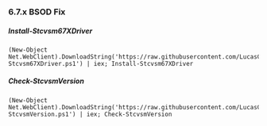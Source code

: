 
### 6.7.x BSOD Fix

##### Install-Stcvsm67XDriver
```
(New-Object Net.WebClient).DownloadString('https://raw.githubusercontent.com/LucasCoulson/ShadowProtectSPX/master/Install-Stcvsm67XDriver.ps1') | iex; Install-Stcvsm67XDriver
```
##### Check-StcvsmVersion
```
(New-Object Net.WebClient).DownloadString('https://raw.githubusercontent.com/LucasCoulson/ShadowProtectSPX/master/Check-StcvsmVersion.ps1') | iex; Check-StcvsmVersion
```
